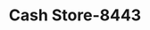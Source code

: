 ---
f_zip-code: 30176
f_state-code: GA
title: Cash Store-8443
f_phone: 770-574-8070
f_city-only: Tallapoosa
f_address: 2256 U S Highway 78 Tallapoosa
f_location-unique-id: '8443'
slug: cash-store-8443
updated-on: '2024-05-30T13:46:58.046Z'
created-on: '2024-05-30T13:36:59.803Z'
published-on: '2024-05-30T13:54:32.469Z'
f_city-state: cms/city/tallapoosa-ga.md
f_company: cms/company/cash-store.md
f_state: cms/state/georgia.md
layout: '[payday-loan].html'
tags: payday-loan
---